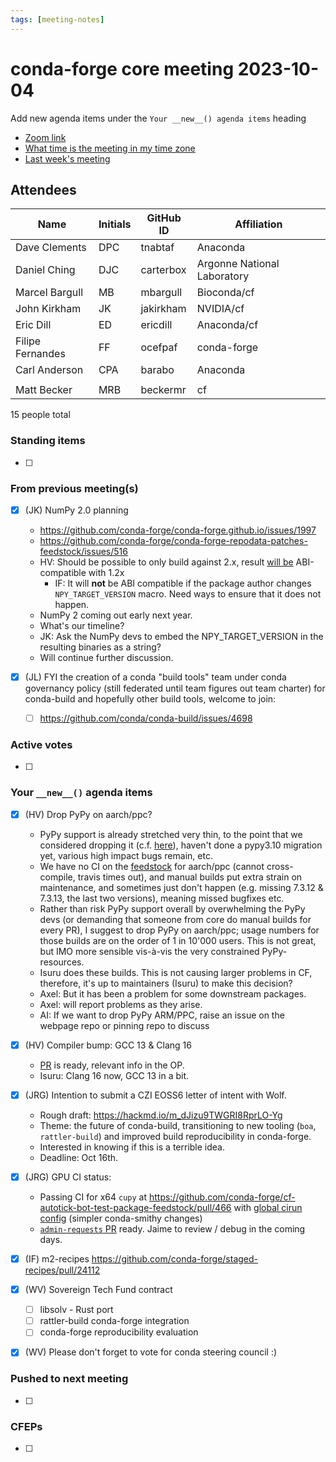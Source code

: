 ```yaml
---
tags: [meeting-notes]
---
```

# conda-forge core meeting 2023-10-04

Add new agenda items under the `Your __new__() agenda items` heading

- [Zoom link](https://zoom.us/j/9138593505?pwd=SWh3dE1IK05LV01Qa0FJZ1ZpMzJLZz09)
- [What time is the meeting in my time zone](https://dateful.com/convert/utc?t=5pm)
- [Last week's meeting](https://hackmd.io/#REPLACE_ME#)

## Attendees

| Name                    | Initials | GitHub ID        | Affiliation                 |
| ----------------------- | -------- | ---------------  | --------------------------- |
| Dave Clements           | DPC      | tnabtaf          | Anaconda                    |
| Daniel Ching            | DJC      | carterbox        | Argonne National Laboratory |
| Marcel Bargull          | MB       | mbargull         | Bioconda/cf                 |
| John Kirkham            | JK       | jakirkham        | NVIDIA/cf                   |
| Eric Dill               | ED       | ericdill         | Anaconda/cf                 |
| Filipe Fernandes        | FF       | ocefpaf          | conda-forge                 |
| Carl Anderson           | CPA      | barabo           | Anaconda                    |
|                         |          |                  |                             |
| Matt Becker                        |  MRB        |  beckermr                | cf                            |

15 people total

### Standing items

- [ ]

### From previous meeting(s)

- [x] (JK) NumPy 2.0 planning
    - https://github.com/conda-forge/conda-forge.github.io/issues/1997
    - https://github.com/conda-forge/conda-forge-repodata-patches-feedstock/issues/516
    - HV: Should be possible to only build against 2.x, result [will be](https://githubx.com/conda-forge/conda-forge-pinning-feedstock/issues/4816#issuecomment-1717038980) ABI-compatible with 1.2x
        - IF: It will **not** be ABI compatible if the package author changes
          `NPY_TARGET_VERSION` macro. Need ways to ensure that it does not happen.
    - NumPy 2 coming out early next year.
    - What's our timeline?
    - JK: Ask the NumPy devs to embed the NPY_TARGET_VERSION in the resulting binaries as a string?
    - Will continue further discussion.

- [x] (JL) FYI the creation of a conda "build tools" team under conda governancy policy (still federated until team figures out team charter) for conda-build and hopefully other build tools, welcome to join:
    - [ ] https://github.com/conda/conda-build/issues/4698

### Active votes

- [ ]

### Your `__new__()` agenda items


- [x] (HV) Drop PyPy on aarch/ppc?
  - PyPy support is already stretched very thin, to the point that we considered dropping it (c.f. [here](https://github.com/conda-forge/pypy3.6-feedstock/issues/104)), haven't done a pypy3.10 migration yet, various high impact bugs remain, etc.
  - We have no CI on the [feedstock](https://github.com/conda-forge/pypy3.6-feedstock) for aarch/ppc (cannot cross-compile, travis times out), and manual builds put extra strain on maintenance, and sometimes just don't happen (e.g. missing 7.3.12 & 7.3.13, the last two versions), meaning missed bugfixes etc.
  - Rather than risk PyPy support overall by overwhelming the PyPy devs (or demanding that someone from core do manual builds for every PR), I suggest to drop PyPy on aarch/ppc; usage numbers for those builds are on the order of 1 in 10'000 users. This is not great, but IMO more sensible vis-à-vis the very constrained PyPy-resources.
  - Isuru does these builds.  This is not causing larger problems in CF, therefore, it's up to maintainers (Isuru) to make this decision?
  - Axel: But it has been a problem for some downstream packages.
  - Axel: will report problems as they arise.
  - AI: If we want to drop PyPy ARM/PPC, raise an issue on the webpage repo or pinning repo to discuss
- [x] (HV) Compiler bump: GCC 13 & Clang 16
  - [PR](https://github.com/conda-forge/conda-forge-pinning-feedstock/pull/4890) is ready, relevant info in the OP.
  - Isuru: Clang 16 now, GCC 13 in a bit.
- [x] (JRG) Intention to submit a CZI EOSS6 letter of intent with Wolf.
  - Rough draft: https://hackmd.io/m_dJizu9TWGRI8RprLO-Yg
  - Theme: the future of conda-build, transitioning to new tooling (`boa`, `rattler-build`) and improved build reproducibility in conda-forge.
  - Interested in knowing if this is a terrible idea.
  - Deadline: Oct 16th.
- [x] (JRG) GPU CI status:
  - Passing CI for x64 `cupy` at https://github.com/conda-forge/cf-autotick-bot-test-package-feedstock/pull/466 with [global cirun config](https://github.com/conda-forge/.cirun) (simpler conda-smithy changes)
  - [`admin-requests` PR](https://github.com/conda-forge/conda-smithy/pull/1703) ready. Jaime to review / debug in the coming days.

- [x] (IF) m2-recipes https://github.com/conda-forge/staged-recipes/pull/24112
- [x] (WV) Sovereign Tech Fund contract
    - [ ] libsolv - Rust port
    - [ ] rattler-build conda-forge integration
    - [ ] conda-forge reproducibility evaluation
- [x] (WV) Please don't forget to vote for conda steering council :)

### Pushed to next meeting

- [ ]

### CFEPs

- [ ]
